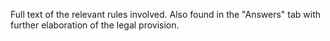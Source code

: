 Full text of the relevant rules involved. Also found in the "Answers" tab with further elaboration of the legal provision.